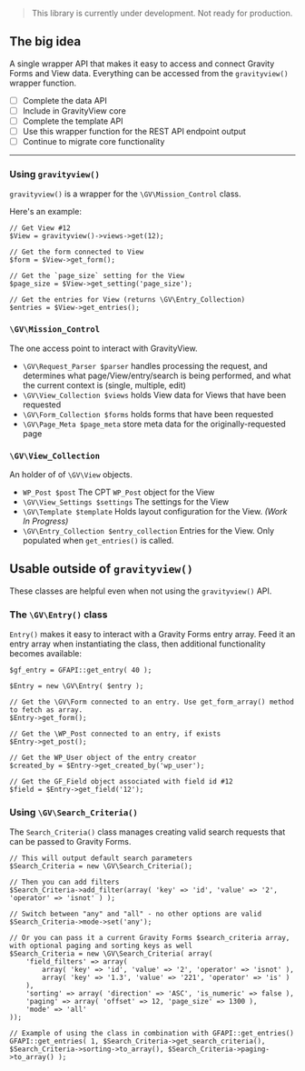 > This library is currently under development. Not ready for production.

## The big idea

A single wrapper API that makes it easy to access and connect Gravity Forms and View data. Everything can be accessed from the `gravityview()` wrapper function.
 
- [ ] Complete the data API
- [ ] Include in GravityView core
- [ ] Complete the template API
- [ ] Use this wrapper function for the REST API endpoint output
- [ ] Continue to migrate core functionality

------------

### Using `gravityview()`

`gravityview()` is a wrapper for the `\GV\Mission_Control` class.

Here's an example:

```
// Get View #12 
$View = gravityview()->views->get(12);

// Get the form connected to View  
$form = $View->get_form();

// Get the `page_size` setting for the View  
$page_size = $View->get_setting('page_size');

// Get the entries for View (returns \GV\Entry_Collection)  
$entries = $View->get_entries();
```

### `\GV\Mission_Control`

The one access point to interact with GravityView.

- `\GV\Request_Parser $parser` handles processing the request, and determines what page/View/entry/search is being performed, and what the current context is (single, multiple, edit)
- `\GV\View_Collection $views` holds View data for Views that have been requested
- `\GV\Form_Collection $forms` holds forms that have been requested
- `\GV\Page_Meta $page_meta` store meta data for the originally-requested page 

### `\GV\View_Collection`

An holder of of `\GV\View` objects.

- `WP_Post $post` The CPT `WP_Post` object for the View
- `\GV\View_Settings $settings` The settings for the View
- `\GV\Template $template` Holds layout configuration for the View. _(Work In Progress)_
- `\GV\Entry_Collection $entry_collection` Entries for the View. Only populated when `get_entries()` is called.

## Usable outside of `gravityview()`

These classes are helpful even when not using the `gravityview()` API.

### The `\GV\Entry()` class

`Entry()` makes it easy to interact with a Gravity Forms entry array. Feed it an entry array when instantiating the class, then additional functionality becomes available:

```
$gf_entry = GFAPI::get_entry( 40 );

$Entry = new \GV\Entry( $entry );

// Get the \GV\Form connected to an entry. Use get_form_array() method to fetch as array.
$Entry->get_form();

// Get the \WP_Post connected to an entry, if exists
$Entry->get_post();

// Get the WP_User object of the entry creator
$created_by = $Entry->get_created_by('wp_user');

// Get the GF_Field object associated with field id #12
$field = $Entry->get_field('12');
```

### Using `\GV\Search_Criteria()`

The `Search_Criteria()` class manages creating valid search requests that can be passed to Gravity Forms.

```
// This will output default search parameters
$Search_Criteria = new \GV\Search_Criteria();

// Then you can add filters
$Search_Criteria->add_filter(array( 'key' => 'id', 'value' => '2', 'operator' => 'isnot' ) );

// Switch between "any" and "all" - no other options are valid
$Search_Criteria->mode->set('any');

// Or you can pass it a current Gravity Forms $search_criteria array, with optional paging and sorting keys as well
$Search_Criteria = new \GV\Search_Criteria( array(
	'field_filters' => array(
		array( 'key' => 'id', 'value' => '2', 'operator' => 'isnot' ),
		array( 'key' => '1.3', 'value' => '221', 'operator' => 'is' )
	),
	'sorting' => array( 'direction' => 'ASC', 'is_numeric' => false ),
	'paging' => array( 'offset' => 12, 'page_size' => 1300 ),
	'mode' => 'all'
));

// Example of using the class in combination with GFAPI::get_entries()
GFAPI::get_entries( 1, $Search_Criteria->get_search_criteria(), $Search_Criteria->sorting->to_array(), $Search_Criteria->paging->to_array() );
```